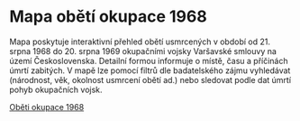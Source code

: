 # Mapa obětí okupace 1968
Mapa poskytuje interaktivní přehled obětí usmrcených v období od 21. srpna 1968 do 20. srpna 1969 okupačními vojsky Varšavské smlouvy na území Československa. Detailní formou informuje o místě, času a příčinách úmrtí zabitých. V mapě lze pomocí filtrů dle badatelského zájmu vyhledávat (národnost, věk, okolnost usmrcení obětí ad.) nebo sledovat podle dat úmrtí pohyb okupačních vojsk.

[Oběti okupace 1968](https://obetiokupace.dejepis21.cz/)
